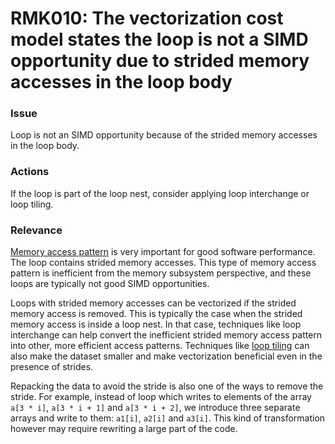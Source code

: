 # RMK010: The vectorization cost model states the loop is not a SIMD opportunity due to strided memory accesses in the loop body

### Issue

Loop is not an SIMD opportunity because of the strided memory accesses in the
loop body.

### Actions

If the loop is part of the loop nest, consider applying loop interchange or loop
tiling.

### Relevance

[Memory access pattern](../../Glossary/Memory-access-pattern.md) is very important
for good software performance. The loop contains strided memory accesses. This
type of memory access pattern is inefficient from the memory subsystem
perspective, and these loops are typically not good SIMD opportunities.

Loops with strided memory accesses can be vectorized if the strided memory
access is removed. This is typically the case when the strided memory access is
inside a loop nest. In that case, techniques like loop interchange can help
convert the inefficient strided memory access pattern into other, more efficient
access patterns. Techniques like [loop tiling](../../Glossary/Loop-tiling.md) can
also make the dataset smaller and make vectorization beneficial even in the
presence of strides.

Repacking the data to avoid the stride is also one of the ways to remove the
stride. For example, instead of loop which writes to elements of the array
`a[3 * i]`, `a[3 * i + 1]` and `a[3 * i + 2]`, we introduce three separate
arrays and write to them: `a1[i]`, `a2[i]` and `a3[i]`. This kind of
transformation however may require rewriting a large part of the code.
